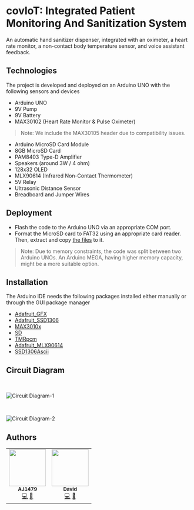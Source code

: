 # covIoT: Integrated Patient Monitoring And Sanitization System

An automatic hand sanitizer dispenser, integrated with an oximeter, a heart rate monitor, a non-contact body temperature sensor, and voice assistant feedback.

## Technologies

The project is developed and deployed on an Arduino UNO with the following sensors and devices

- Arduino UNO
- 9V Pump
- 9V Battery
- MAX30102 (Heart Rate Monitor & Pulse Oximeter)
> Note: We include the MAX30105 header due to compatibility issues.
- Arduino MicroSD Card Module
- 8GB MicroSD Card
- PAM8403 Type-D Amplifier
- Speakers (around 3W / 4 ohm)
- 128x32 OLED
- MLX90614 (Infrared Non-Contact Thermometer)
- 5V Relay
- Ultrasonic Distance Sensor
- Breadboard and Jumper Wires



## Deployment

- Flash the code to the Arduino UNO via an appropriate COM port.
- Format the MicroSD card to FAT32 using an appropriate card reader. Then, extract and copy [the files](https://drive.google.com/file/d/1hFaS7tp6d4xF5ni8bmdZ2aJVOVaNTmBx/view) to it.

> Note: Due to memory constraints, the code was split between two Arduino UNOs. An Arduino MEGA, having higher memory capacity, might be a more suitable option.

## Installation

The Arduino IDE needs the following packages installed either manually or through the GUI package manager

- [Adafruit_GFX](https://github.com/adafruit/Adafruit-GFX-Library)
- [Adafruit_SSD1306](https://github.com/adafruit/Adafruit_SSD1306)
- [MAX3010x](https://github.com/sparkfun/SparkFun_MAX3010x_Sensor_Library)
- [SD](https://www.arduino.cc/reference/en/libraries/sd/)
- [TMRpcm](https://github.com/TMRh20/TMRpcm)
- [Adafruit_MLX90614](https://github.com/adafruit/Adafruit-MLX90614-Library)
- [SSD1306Ascii](https://github.com/greiman/SSD1306Ascii)

## Circuit Diagram

<br/>

![Circuit Diagram-1](https://user-images.githubusercontent.com/67030839/216771739-80824350-5279-431d-8755-64f6d53568ba.JPG)

<br/>

![Circuit Diagram-2](https://user-images.githubusercontent.com/67030839/216771765-3963b5f9-5871-4327-9e46-ab411eee5de6.png)



## Authors

<table>
  <tr>
    <td align="center"><a href="https://github.com/AJ1479"><img src="https://avatars2.githubusercontent.com/u/67030839?v=4" width="100px;" alt=""/><br /><sub><b>AJ1479</b></sub></a><br /><a href="https://github.com/csivitu/CodeGolf-Backend/commits?author=AJ1479" title="Code">💻</a> <a href="https://github.com/csivitu/CodeGolf-Backend/commits?author=AJ1479" title="Documentation">📖</a></td>
    <td align="center"><a href="https://github.com/theProgrammerDavid"><img src="https://avatars.githubusercontent.com/u/35698009?v=4" width="100px;" alt=""/><br /><sub><b>David</b></sub></a><br /><a href="https://github.com/csivitu/CodeGolf-Backend/commits?author=ashikka" title="Code">💻</a> <a href="https://github.com/csivitu/CodeGolf-Backend/commits?author=ashikka" title="Documentation">📖</a></td>
  </tr>
</table>
